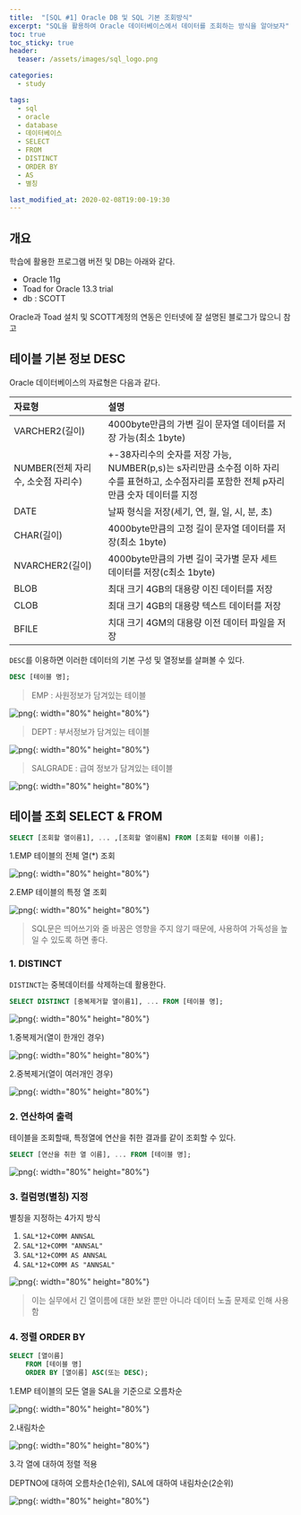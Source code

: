 ```yaml
---
title:  "[SQL #1] Oracle DB 및 SQL 기본 조회방식"
excerpt: "SQL을 활용하여 Oracle 데이터베이스에서 데이터를 조회하는 방식을 알아보자"
toc: true
toc_sticky: true
header:
  teaser: /assets/images/sql_logo.png

categories:
  - study

tags:
  - sql
  - oracle
  - database
  - 데이터베이스
  - SELECT
  - FROM
  - DISTINCT
  - ORDER BY
  - AS
  - 별칭

last_modified_at: 2020-02-08T19:00-19:30
---
```


## 개요  

학습에 활용한 프로그램 버전 및 DB는 아래와 같다.  

- Oracle 11g  
- Toad for Oracle 13.3 trial  
- db : SCOTT  

Oracle과 Toad 설치 및 SCOTT계정의 연동은 인터넷에 잘 설명된 블로그가 많으니 참고  

## 테이블 기본 정보 DESC  


Oracle 데이터베이스의 자료형은 다음과 같다.  

| 자료형 | 설명 |
|:---|:---|
| VARCHER2(길이) | 4000byte만큼의 가변 길이 문자열 데이터를 저장 가능(최소 1byte) |
| NUMBER(전체 자리수, 소숫점 자리수) | +-38자리수의 숫자를 저장 가능, NUMBER(p,s)는 s자리만큼 소수점 이하 자리수를 표현하고, 소수점자리를 포함한 전체 p자리만큼 숫자 데이터를 지정 |
| DATE | 날짜 형식을 저장(세기, 연, 월, 일, 시, 분, 초) |
| CHAR(길이) | 4000byte만큼의 고정 길이 문자열 데이터를 저장(최소 1byte) |
| NVARCHER2(길이) | 4000byte만큼의 가변 길이 국가별 문자 세트 데이터를 저장(c최소 1byte) |
| BLOB | 최대 크기 4GB의 대용량 이진 데이터를 저장 |
| CLOB | 최대 크기 4GB의 대용량 텍스트 데이터를 저장 |
| BFILE | 치대 크기 4GM의 대용량 이전 데이터 파일을 저장 |  


`DESC`를 이용하면 이러한 데이터의 기본 구성 및 열정보를 살펴볼 수 있다.  

```sql
DESC [테이블 명];
```

> EMP : 사원정보가 담겨있는 테이블  

![png](/assets/images/sql/1/desc1.PNG){: width="80%" height="80%"}

> DEPT : 부서정보가 담겨있는 테이블  

![png](/assets/images/sql/1/desc2.PNG){: width="80%" height="80%"}  

> SALGRADE : 급여 정보가 담겨있는 테이블  

![png](/assets/images/sql/1/desc3.PNG){: width="80%" height="80%"}  


## 테이블 조회 SELECT & FROM  

```sql
SELECT [조회할 열이름1], ... ,[조회할 열이름N] FROM [조회할 테이블 이름];
```

1.EMP 테이블의 전체 열(*) 조회  

![png](/assets/images/sql/1/select1.PNG){: width="80%" height="80%"}  

2.EMP 테이블의 특정 열 조회  

![png](/assets/images/sql/1/select2.PNG){: width="80%" height="80%"}  


> SQL문은 띄어쓰기와 줄 바꿈은 영향을 주지 않기 때문에, 사용하여 가독성을 높일 수 있도록 하면 좋다.  


### 1. DISTINCT  

`DISTINCT`는 중복데이터를 삭제하는데 활용한다.  

```sql
SELECT DISTINCT [중복제거할 열이름1], ... FROM [테이블 명];
```

![png](/assets/images/sql/1/distinct1.PNG){: width="80%" height="80%"}  

1.중복제거(열이 한개인 경우)  

![png](/assets/images/sql/1/distinct2.PNG){: width="80%" height="80%"}  

2.중복제거(열이 여러개인 경우)  

![png](/assets/images/sql/1/distinct3.PNG){: width="80%" height="80%"}  


### 2. 연산하여 출력  

테이블을 조회할때, 특정열에 연산을 취한 결과를 같이 조회할 수 있다.  

```sql
SELECT [연산을 취한 열 이름], ... FROM [테이블 명];
```

![png](/assets/images/sql/1/cal1.PNG){: width="80%" height="80%"}  


### 3. 컬럼명(별칭) 지정  

별칭을 지정하는 4가지 방식  

1. `SAL*12+COMM ANNSAL`
2. `SAL*12+COMM "ANNSAL"`
3. `SAL*12+COMM AS ANNSAL`
4. `SAL*12+COMM AS "ANNSAL"`


![png](/assets/images/sql/1/colname1.PNG){: width="80%" height="80%"}  

> 이는 실무에서 긴 열이름에 대한 보완 뿐만 아니라 데이터 노출 문제로 인해 사용함  


### 4. 정렬 ORDER BY  

```sql
SELECT [열이름]
	FROM [테이블 명]
    ORDER BY [열이름] ASC(또는 DESC);
```

1.EMP 테이블의 모든 열을 SAL을 기준으로 오름차순  

![png](/assets/images/sql/1/order1.PNG){: width="80%" height="80%"}  

2.내림차순  

![png](/assets/images/sql/1/order2.PNG){: width="80%" height="80%"}  

3.각 열에 대하여 정렬 적용  

DEPTNO에 대하여 오름차순(1순위), SAL에 대하여 내림차순(2순위)  

![png](/assets/images/sql/1/order3.PNG){: width="80%" height="80%"}  